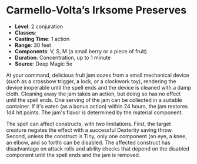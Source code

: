 # Carmello-Volta’s Irksome Preserves

- **Level**: 2 conjuration
- **Classes**: 
- **Casting Time**: 1 action
- **Range**: 30 feet
- **Components**: V, S, M (a small berry or a piece of fruit)
- **Duration**: Concentration, up to 1 minute
- **Source**: Deep Magic 5e

At your command, delicious fruit jam oozes from a small mechanical device (such as a crossbow trigger, a lock, or a clockwork toy), rendering the device inoperable until the spell ends and the device is cleaned with a damp cloth. Cleaning away the jam takes an action, but doing so has no effect until the spell ends. One serving of the jam can be collected in a suitable container. If it's eaten (as a bonus action) within 24 hours, the jam restores 1d4 hit points. The jam's flavor is determined by the material component.

The spell can affect constructs, with two limitations. First, the target creature negates the effect with a successful Dexterity saving throw. Second, unless the construct is Tiny, only one component (an eye, a knee, an elbow, and so forth) can be disabled. The affected construct has disadvantage on attack rolls and ability checks that depend on the disabled component until the spell ends and the jam is removed.

